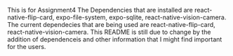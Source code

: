 This is for Assignment4 The Dependencies that are installed are react-native-flip-card, expo-file-system, expo-sqlite, react-native-vision-camera. 
The current dependecies that are being used are react-native-flip-card, react-native-vision-camera.
This README is still due to change by the addition of dependenceis and other information that I might find important for the users.
